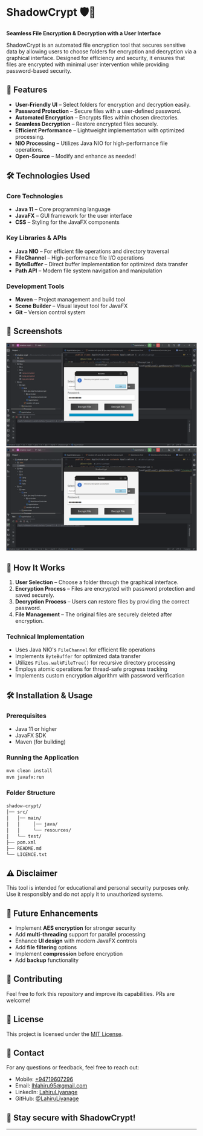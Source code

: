 # ShadowCrypt 🛡️🔐

**Seamless File Encryption & Decryption with a User Interface**

ShadowCrypt is an automated file encryption tool that secures sensitive data by allowing users to choose folders for encryption and decryption via a graphical interface. Designed for efficiency and security, it ensures that files are encrypted with minimal user intervention while providing password-based security.

## 🚀 Features

- **User-Friendly UI** – Select folders for encryption and decryption easily.
- **Password Protection** – Secure files with a user-defined password.
- **Automated Encryption** – Encrypts files within chosen directories.
- **Seamless Decryption** – Restore encrypted files securely.
- **Efficient Performance** – Lightweight implementation with optimized processing.
- **NIO Processing** – Utilizes Java NIO for high-performance file operations.
- **Open-Source** – Modify and enhance as needed!

## 🛠️ Technologies Used

### Core Technologies
- **Java 11** – Core programming language
- **JavaFX** – GUI framework for the user interface
- **CSS** – Styling for the JavaFX components

### Key Libraries & APIs
- **Java NIO** – For efficient file operations and directory traversal
- **FileChannel** – High-performance file I/O operations
- **ByteBuffer** – Direct buffer implementation for optimized data transfer
- **Path API** – Modern file system navigation and manipulation

### Development Tools
- **Maven** – Project management and build tool
- **Scene Builder** – Visual layout tool for JavaFX
- **Git** – Version control system

## 📸 Screenshots

![Screenshot 1](assets/Encrypted.png) ![Screenshot 2](assets/Decrypted.png)

## 🔧 How It Works

1. **User Selection** – Choose a folder through the graphical interface.
2. **Encryption Process** – Files are encrypted with password protection and saved securely.
3. **Decryption Process** – Users can restore files by providing the correct password.
4. **File Management** – The original files are securely deleted after encryption.

### Technical Implementation
- Uses Java NIO's `FileChannel` for efficient file operations
- Implements `ByteBuffer` for optimized data transfer
- Utilizes `Files.walkFileTree()` for recursive directory processing
- Employs atomic operations for thread-safe progress tracking
- Implements custom encryption algorithm with password verification

## 🛠️ Installation & Usage

### Prerequisites
- Java 11 or higher
- JavaFX SDK
- Maven (for building)

### Running the Application

```sh
mvn clean install
mvn javafx:run
```

### Folder Structure
```
shadow-crypt/
│── src/
│   │── main/
│   │     │── java/
│   │     └── resources/
│   └── test/
├── pom.xml
├── README.md
└── LICENCE.txt
```

## ⚠️ Disclaimer
This tool is intended for educational and personal security purposes only. Use it responsibly and do not apply it to unauthorized systems.

## 📌 Future Enhancements
- Implement **AES encryption** for stronger security
- Add **multi-threading** support for parallel processing
- Enhance **UI design** with modern JavaFX controls
- Add **file filtering** options
- Implement **compression** before encryption
- Add **backup** functionality

## 🤝 Contributing
Feel free to fork this repository and improve its capabilities. PRs are welcome!

## 📜 License
This project is licensed under the [MIT License](LICENCE.txt).

## 📩 Contact

For any questions or feedback, feel free to reach out:

- Mobile: [+94719607296](+94719607296)
- Email: [lhlahiru95@gmail.com](lhlahiru95@gmail.com)
- LinkedIn: [LahiruLiyanage](https://www.linkedin.com/in/liyanage-lahiru/)
- GitHub: [@LahiruLiyanage](https://github.com/LahiruLiyanage)

## 🔗 Stay secure with ShadowCrypt! ##

---